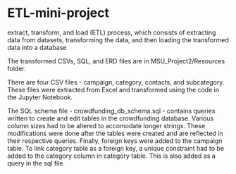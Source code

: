 # ETL-mini-project

extract, transform, and load (ETL) process, which consists of extracting data from datasets, transforming the data, and then loading the transformed data into a database

The transformed CSVs, SQL, and ERD files are in MSU_Project2/Resources folder.

There are four CSV files - campaign, category, contacts, and subcategory. These files were extracted from Excel and transformed using the code in the Jupyter Notebook.

The SQL schema file - crowdfunding_db_schema.sql - contains queries written to create and edit tables in the crowdfunding database. Various column sizes had to be altered to accomodate longer strings. These modifications were done after the tables were created and are reflected in their respective queries. Finally, foreign keys were added to the campaign table. To link category table as a foreign key, a unique constraint had to be added to the category column in category table. This is also added as a query in the sql file.
